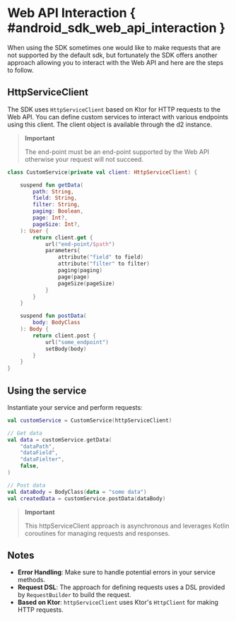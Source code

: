 # Web API Interaction { #android_sdk_web_api_interaction }

When using the SDK sometimes one would like to make requests that are not supported by the default sdk, but fortunately the SDK offers another approach allowing you to interact with the Web API and here are the steps to follow.

## HttpServiceClient

The SDK uses `HttpServiceClient` based on Ktor for HTTP requests to the Web API. You can define custom services to interact with various endpoints using this client. The client object is available through the d2 instance.

> **Important**
>
> The end-point must be an end-point supported by the Web API otherwise your request will not succeed.

```kotlin
class CustomService(private val client: HttpServiceClient) {

    suspend fun getData(
        path: String,
        field: String,
        filter: String,
        paging: Boolean,
        page: Int?,
        pageSize: Int?,
    ): User {
        return client.get {
            url("end-point/$path")
            parameters{
                attribute("field" to field)
                attribute("filter" to filter)
                paging(paging)
                page(page)
                pageSize(pageSize)
            }
        }
    }

    suspend fun postData(
        body: BodyClass
    ): Body {
        return client.post {
            url("some_endpoint")
            setBody(body)
        }
    }
}
```

## Using the service

Instantiate your service and perform requests:


```kotlin
val customService = CustomService(httpServiceClient)

// Get data
val data = customService.getData(
    "dataPath",
    "dataField",
    "dataFielter",
    false,
)

// Post data
val dataBody = BodyClass(data = "some data")
val createdData = customService.postData(dataBody)
```

> **Important**
>
> This httpServiceClient approach is asynchronous and leverages Kotlin coroutines for managing requests and responses.

## Notes
- **Error Handling**: Make sure to handle potential errors in your service methods.
- **Request DSL**: The approach for defining requests uses a DSL provided by `RequestBuilder` to build the request.
- **Based on Ktor**: `httpServiceClient` uses Ktor's `HttpClient` for making HTTP requests.

